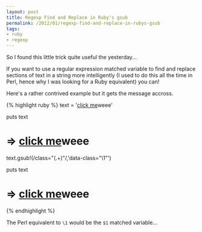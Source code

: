```yaml
---
layout: post
title: Regexp Find and Replace in Ruby's gsub
permalink: /2012/01/regexp-find-and-replace-in-rubys-gsub
tags:
- ruby
- regexp
---
```


So I found this little trick quite useful the yesterday...

If you want to use a regular expression matched variable to find and replace
sections of text in a string more intelligently (I used to do this all the
time in Perl, hence why I was looking for a Ruby equivalent) you can!

Here's a rather contrived example but it gets the message accross.

{% highlight ruby %}
text = '<a href="#" class="button">click me</a><span class="weee">weee</span>'

puts text
# => <a href="#" class="button">click me</a><span class="weee">weee</span>

text.gsub!(/class="(.+)"/,'data-class="\1"')

puts text
# => <a href="#" data-class="button">click me</a><span data-class="weee">weee</span>
{% endhighlight %}


The Perl equivalent to `\1` would be the `$1` matched variable...

